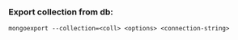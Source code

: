 ### Export collection from db:
```shell-script
mongoexport --collection=<coll> <options> <connection-string>
```
